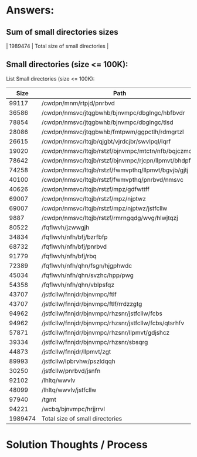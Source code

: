 # Answers:

## Sum of small directories sizes

| 1989474 | Total size of small directories |

## Small directories (size <= 100K):

List Small directories (size <= 100K):

| Size | Path |
|------|------|
| 99117 | /cwdpn/mnm/rtpjd/pnrbvd |
| 36586 | /cwdpn/nmsvc/jtqgbwhb/bjnvmpc/dbglngc/hbfbvdr |
| 78854 | /cwdpn/nmsvc/jtqgbwhb/bjnvmpc/dbglngc/tlsd |
| 28086 | /cwdpn/nmsvc/jtqgbwhb/fmtpwm/ggpctlh/rdmgrtzl |
| 26615 | /cwdpn/nmsvc/ltqjb/qjgbt/vjrdcjbr/swvlpql/lqrf |
| 19020 | /cwdpn/nmsvc/ltqjb/rstzf/bjnvmpc/mtctn/nfb/bqjczmcr |
| 78642 | /cwdpn/nmsvc/ltqjb/rstzf/bjnvmpc/rjcpn/llpmvt/bhdpfpb |
| 74258 | /cwdpn/nmsvc/ltqjb/rstzf/fwmvpthq/llpmvt/bgvjb/gjtj |
| 40100 | /cwdpn/nmsvc/ltqjb/rstzf/fwmvpthq/pnrbvd/nmsvc |
| 40626 | /cwdpn/nmsvc/ltqjb/rstzf/mpz/gdfwttff |
| 69007 | /cwdpn/nmsvc/ltqjb/rstzf/mpz/njptwz |
| 69007 | /cwdpn/nmsvc/ltqjb/rstzf/mpz/njptwz/jstfcllw |
| 9887 | /cwdpn/nmsvc/ltqjb/rstzf/rmrngqdg/wvg/hlwjtqzj |
| 80522 | /fqflwvh/jzwwgjh |
| 34834 | /fqflwvh/nfh/bfj/bzrfbfp |
| 68732 | /fqflwvh/nfh/bfj/pnrbvd |
| 91779 | /fqflwvh/nfh/bfj/rbq |
| 72389 | /fqflwvh/nfh/qhn/fsgn/hjgphwdc |
| 45034 | /fqflwvh/nfh/qhn/svzhc/hpp/pwg |
| 54358 | /fqflwvh/nfh/qhn/vblpsfqz |
| 43707 | /jstfcllw/fnnjdr/bjnvmpc/ftlf |
| 43707 | /jstfcllw/fnnjdr/bjnvmpc/ftlf/rrdzzgtg |
| 94962 | /jstfcllw/fnnjdr/bjnvmpc/rhzsnr/jstfcllw/fcbs |
| 94962 | /jstfcllw/fnnjdr/bjnvmpc/rhzsnr/jstfcllw/fcbs/qtsrhfv |
| 57871 | /jstfcllw/fnnjdr/bjnvmpc/rhzsnr/llpmvt/gdjshcz |
| 39334 | /jstfcllw/fnnjdr/bjnvmpc/rhzsnr/sbsqrg |
| 44873 | /jstfcllw/fnnjdr/llpmvt/zgt |
| 89993 | /jstfcllw/lpbrvhw/pszldqqh |
| 30250 | /jstfcllw/pnrbvd/jsnfn |
| 92102 | /lhltq/wwvlv |
| 48099 | /lhltq/wwvlv/jstfcllw |
| 97940 | /tgmt |
| 94221 | /wcbq/bjnvmpc/hrjjrrvl |
| 1989474 | Total size of small directories |


# Solution Thoughts / Process
